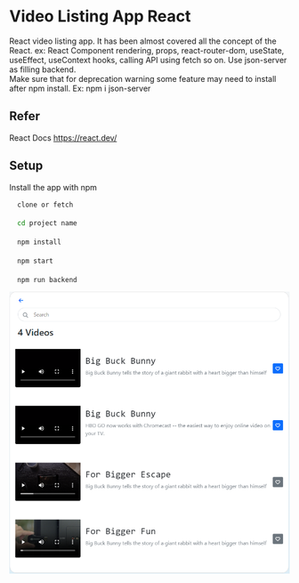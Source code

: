 # Video Listing App React

React video listing app. It has been almost covered all the concept of the React. ex: React Component rendering, props, react-router-dom, useState, useEffect, useContext hooks, calling API using fetch so on. Use json-server as filling backend.  
Make sure that for deprecation warning some feature may need to install after npm install. Ex: npm i json-server

## Refer

React Docs https://react.dev/

## Setup

Install the app with npm

```bash
  clone or fetch

  cd project name

  npm install

  npm start

  npm run backend

```

![APP Image](video-listing-react.png)
